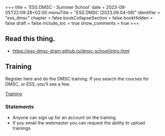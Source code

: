 +++
title = 'ESS DMSC - Summer School'
date = 2023-09-05T22:09:28+02:00
menuTitle = "ESS DMSC (2023.09.04-08)"
identifier = "ess_dmsc"
chapter = false
bookCollapseSection = false
bookHidden = false
draft = false
include_toc = true
show_comments = true
+++

## Read this thing.
- https://ess-dmsc-dram.github.io/dmsc-school/intro.html

## Training

Register here and do the DMSC training. If you search the courses for DMSC, or ESS, you'll see a few.

[Training](https://e-learning.pan-training.eu/course/view.php?id=135)

### Statements
- Anyone can sign up for an account on the training
- If you email the webmaster you can request the ability to upload trainings